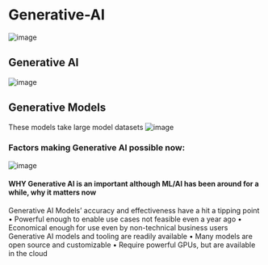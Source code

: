 # Generative-AI

![image](https://github.com/ijaz-lab/Generative-AI/assets/78338522/ec2f3e09-f7dd-45e7-9064-ea71b7235cdb)

## Generative AI
![image](https://github.com/ijaz-lab/Generative-AI/assets/78338522/34f2fb26-cd66-45e9-8310-fd91b6ba5306)

## Generative Models
These models take large model datasets
![image](https://github.com/ijaz-lab/Generative-AI/assets/78338522/48f630d8-cdc7-4df2-b6f1-8186a8163ae8)

### Factors making Generative AI possible now:
![image](https://github.com/ijaz-lab/Generative-AI/assets/78338522/b33a5cb3-8e04-49bd-9304-57409e079718)

#### WHY Generative AI is an important although ML/AI has been around for a while, why it matters now
Generative AI Models’ accuracy and effectiveness have a hit a tipping point
•	Powerful enough to enable use cases not feasible even a year ago
•	Economical enough for use even by non-technical business users
Generative AI models and tooling are readily available
•	Many models are open source and customizable
•	Require powerful GPUs, but are available in the cloud

